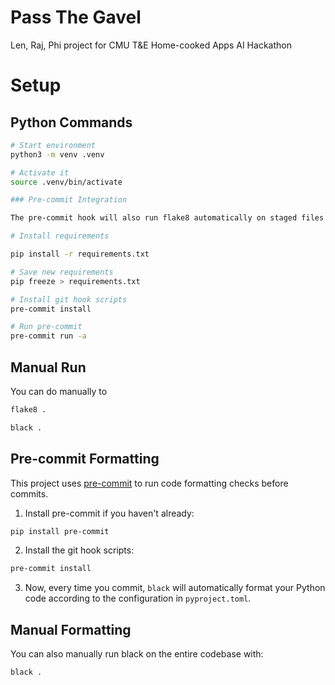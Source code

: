 # Pass The Gavel

Len, Raj, Phi project for CMU T&E Home-cooked Apps AI Hackathon

# Setup

## Python Commands

```bash
# Start environment
python3 -m venv .venv

# Activate it
source .venv/bin/activate

### Pre-commit Integration

The pre-commit hook will also run flake8 automatically on staged files along with black.

# Install requirements

pip install -r requirements.txt

# Save new requirements
pip freeze > requirements.txt

# Install git hook scripts
pre-commit install

# Run pre-commit
pre-commit run -a
```

## Manual Run

You can do manually to

```bash
flake8 .

black .
```

## Pre-commit Formatting

This project uses [pre-commit](https://pre-commit.com/) to run code formatting checks before commits.

1. Install pre-commit if you haven't already:

```bash
pip install pre-commit
```

2. Install the git hook scripts:

```bash
pre-commit install
```

3. Now, every time you commit, `black` will automatically format your Python code according to the configuration in `pyproject.toml`.

## Manual Formatting

You can also manually run black on the entire codebase with:

```bash
black .
```
